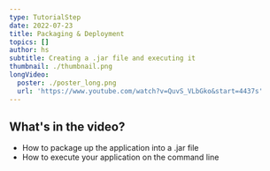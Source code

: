 ```yaml
---
type: TutorialStep
date: 2022-07-23
title: Packaging & Deployment
topics: []
author: hs
subtitle: Creating a .jar file and executing it
thumbnail: ./thumbnail.png
longVideo:
  poster: ./poster_long.png
  url: 'https://www.youtube.com/watch?v=QuvS_VLbGko&start=4437s'
---
```


## What's in the video?

* How to package up the application into a .jar file
* How to execute your application on the command line

